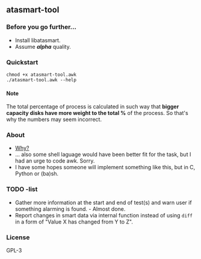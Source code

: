 ## atasmart-tool

### Before you go further...
* Install libatasmart.
* Assume _**alpha**_ quality.

### Quickstart
	chmod +x atasmart-tool.awk
	./atasmart-tool.awk --help
#### Note
The total percentage of process is calculated in such way that **bigger capacity disks have more weight to the total %** of the process. So that's why the numbers may seem incorrect.

### About
* [Why?](https://pluspora.com/posts/f61ba1c025c70137cf9f005056264835)
* ... also some shell laguage would have been better fit for the task, but I had an urge to code awk. Sorry.
* I have some hopes someone will implement something like this, but in C, Python or (ba)sh.

### TODO -list  
* Gather more information at the start and end of test(s) and warn user if something alarming is found. - Almost done.
* Report changes in smart data via internal function instead of using `diff` in a form of "Value X has changed from Y to Z".

### License
GPL-3
